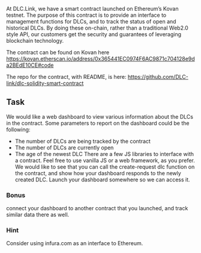 At DLC.Link, we have a smart contract launched on Ethereum’s Kovan testnet. 
The purpose of this contract is to provide an interface to management functions for DLCs, and to track the status of open and historical DLCs. 
By doing these on-chain, rather than a traditional Web2.0 style API, our customers get the security and guarantees of leveraging blockchain technology.


The contract can be found on Kovan here https://kovan.etherscan.io/address/0x365441EC0974F6AC9871c704128e9da2BEdE10CE#code


The repo for the contract, with README, is here: https://github.com/DLC-link/dlc-solidity-smart-contract

## Task

We would like a web dashboard to view various information about the DLCs in the contract. Some parameters to report on the dashboard could be the following:
* The number of DLCs are being tracked by the contract
* The number of DLCs are currently open
* The age of the newest DLC
There are a few JS libraries to interface with a contract. Feel free to use vanilla JS or a web framework, as you prefer.
We would like to see that you can call the create-request dlc function on the contract, and show how your dashboard responds to the newly created DLC. 
Launch your dashboard somewhere so we can access it.

### Bonus
connect your dashboard to another contract that you launched, and track similar data there as well. 

### Hint
Consider using infura.com as an interface to Ethereum. 


